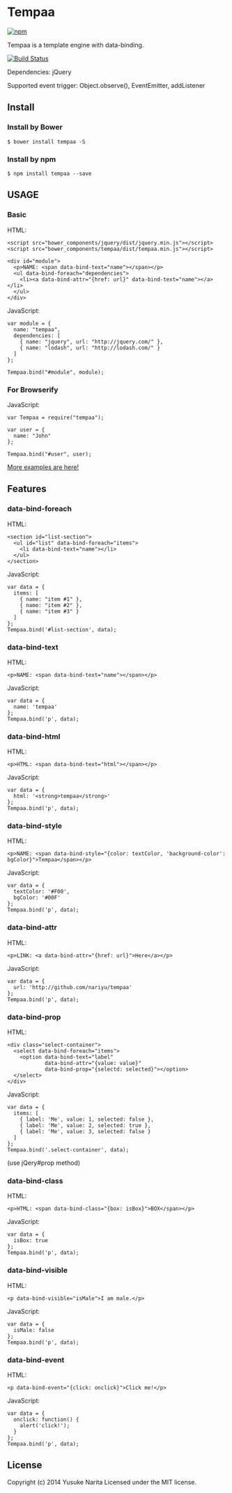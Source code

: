 # Tempaa

[![npm](https://nodei.co/npm/Tempaa.png?downloads=true)](https://nodei.co/npm/Tempaa/)

Tempaa is a template engine with data-binding.

[![Build Status](https://travis-ci.org/nariyu/Tempaa.svg?branch=master)](https://travis-ci.org/nariyu/Tempaa)

Dependencies: jQuery

Supported event trigger: Object.observe(), EventEmitter, addListener

## Install

### Install by Bower

```
$ bower install tempaa -S
```

### Install by npm

```
$ npm install tempaa --save
```

## USAGE

### Basic

HTML:

```
<script src="bower_components/jquery/dist/jquery.min.js"></script>
<script src="bower_components/tempaa/dist/tempaa.min.js"></script>

<div id="module">
  <p>NAME: <span data-bind-text="name"></span></p>
  <ul data-bind-foreach="dependencies">
    <li><a data-bind-attr="{href: url}" data-bind-text="name"></a></li>
  </ul>
</div>
```

JavaScript:

```
var module = {
  name: "tempaa",
  dependencies: [
    { name: "jquery", url: "http://jquery.com/" },
    { name: "lodash", url: "http://lodash.com/" }
  ]
};

Tempaa.bind("#module", module);
```

### For Browserify

JavaScript:

```
var Tempaa = require("tempaa");

var user = {
  name: "John"
};

Tempaa.bind("#user", user);
```

[More examples are here!](https://github.com/nariyu/tempaa/tree/master/examples)


## Features

### data-bind-foreach

HTML:

```
<section id="list-section">
  <ul id="list" data-bind-foreach="items">
    <li data-bind-text="name"></li>
  </ul>
</section>
```

JavaScript:

```
var data = {
  items: [
    { name: "item #1" },
    { name: "item #2" },
    { name: "item #3" }
  ]
};
Tempaa.bind('#list-section', data);
```

### data-bind-text

HTML:

```
<p>NAME: <span data-bind-text="name"></span></p>
```

JavaScript:

```
var data = {
  name: 'tempaa'
};
Tempaa.bind('p', data);
```

### data-bind-html

HTML:

```
<p>HTML: <span data-bind-text="html"></span></p>
```

JavaScript:

```
var data = {
  html: '<strong>tempaa</strong>'
};
Tempaa.bind('p', data);
```

### data-bind-style

HTML:

```
<p>NAME: <span data-bind-style="{color: textColor, 'background-color': bgColor}">Tempaa</span></p>
```

JavaScript:

```
var data = {
  textColor: '#F00',
  bgColor: '#00F'
};
Tempaa.bind('p', data);
```

### data-bind-attr

HTML:

```
<p>LINK: <a data-bind-attr="{href: url}">Here</a></p>
```

JavaScript:

```
var data = {
  url: 'http://github.com/nariyu/tempaa'
};
Tempaa.bind('p', data);
```

### data-bind-prop

HTML:

```
<div class="select-container">
  <select data-bind-foreach="items">
    <option data-bind-text="label"
            data-bind-attr="{value: value}"
            data-bind-prop="{selectd: selected}"></option>
  </select>
</div>
```

JavaScript:

```
var data = {
  items: [
    { label: 'Me', value: 1, selected: false },
    { label: 'Me', value: 2, selected: true },
    { label: 'Me', value: 3, selected: false }
  ]
};
Tempaa.bind('.select-container', data);
```

(use jQery#prop method)

### data-bind-class

HTML:

```
<p>HTML: <span data-bind-class="{box: isBox}">BOX</span></p>
```

JavaScript:

```
var data = {
  isBox: true
};
Tempaa.bind('p', data);
```

### data-bind-visible

HTML:

```
<p data-bind-visible="isMale">I am male.</p>
```

JavaScript:

```
var data = {
  isMale: false
};
Tempaa.bind('p', data);
```

### data-bind-event

HTML:

```
<p data-bind-event="{click: onclick}">Click me!</p>
```

JavaScript:

```
var data = {
  onclick: function() {
    alert('click!');
  }
};
Tempaa.bind('p', data);
```

## License
Copyright (c) 2014 Yusuke Narita
Licensed under the MIT license.
